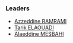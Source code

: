 ### Leaders

* [Azzeddine RAMRAMI](mailto://azzeddine.ramrami@owasp.org)
* [Tarik ELAOUADI](mailto://tarik.elaouadi@owasp.org)
* [Alaeddine MESBAHI](mailto://alaeddine.mesbahi@owasp.org)
